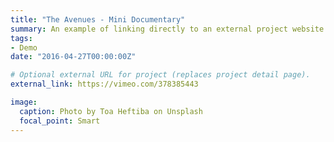 ```yaml
---
title: "The Avenues - Mini Documentary"
summary: An example of linking directly to an external project website using `external_link`.
tags:
- Demo
date: "2016-04-27T00:00:00Z"

# Optional external URL for project (replaces project detail page).
external_link: https://vimeo.com/378385443

image:
  caption: Photo by Toa Heftiba on Unsplash
  focal_point: Smart
---
```

